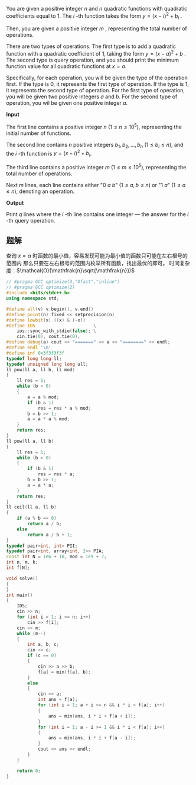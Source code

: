 You are given a positive integer $n$ and $n$ quadratic functions with quadratic coefficients equal to $1$. The $i$ \-th function takes the form $y=(x-i)^2+b_i$ .

Then, you are given a positive integer $m$ , representing the total number of operations.

There are two types of operations. The first type is to add a quadratic function with a quadratic coefficient of $1$, taking the form $y=(x-a)^2+b$ . The second type is query operation, and you should print the minimum function value for all quadratic functions at $x=a$.

Specifically, for each operation, you will be given the type of the operation first. If the type is $0$, it represents the first type of operation. If the type is $1$, it represents the second type of operation. For the first type of operation, you will be given two positive integers $a$ and $b$. For the second type of operation, you wil be given one positive integer $a$.

**Input**

The first line contains a positive integer $n$ $(1 \le n \le 10^5)$, representing the initial number of functions.

The second line contains $n$ positive integers $b_1, b_2, ... , b_{n}$ $(1 \le b_i \le n)$, and the $i$ \-th function is $y=(x-i)^2+b_i$.

The third line contains a positive integer $m$ $(1 \le m \le 10^5)$, representing the total number of operations.

Next $m$ lines, each line contains either "$0$ $a$ $b$" $(1 \le a, b\le n)$ or "$1$ $a$" $(1 \le a \le n )$, denoting an operation.

**Output**

Print $q$ lines where the $i$ \-th line contains one integer — the answer for the $i$ \-th query operation.

## 题解
查询 $x=\alpha$ 时函数的最小值，容易发现可能为最小值的函数只可能在左右根号的范围内
 那么只要在左右根号的范围内枚举所有函数，找出最优的即可。
 时间复杂度：$\mathcal{O}(\mathfrak{n}\sqrt{\mathfrak{n}})$

```cpp
// #pragma GCC optimize(3,"Ofast","inline")
// #pragma GCC optimize(2)
#include <bits/stdc++.h>
using namespace std;

#define all(v) v.begin(), v.end()
#define point(n) fixed << setprecision(n)
#define lowbit(x) ((x) & (-x))
#define IOS                      \
    ios::sync_with_stdio(false); \
    cin.tie(0), cout.tie(0);
#define debug(a) cout << "=======" << a << "========" << endl;
#define endl '\n'
#define inf 0x3f3f3f3f
typedef long long ll;
typedef unsigned long long ull;
ll pow(ll a, ll b, ll mod)
{
    ll res = 1;
    while (b > 0)
    {
        a = a % mod;
        if (b & 1)
            res = res * a % mod;
        b = b >> 1;
        a = a * a % mod;
    }
    return res;
}
ll pow(ll a, ll b)
{
    ll res = 1;
    while (b > 0)
    {
        if (b & 1)
            res = res * a;
        b = b >> 1;
        a = a * a;
    }
    return res;
}
ll ceil(ll a, ll b)
{
    if (a % b == 0)
        return a / b;
    else
        return a / b + 1;
}
typedef pair<int, int> PII;
typedef pair<int, array<int, 2>> PIA;
const int N = 1e6 + 10, mod = 1e9 + 7;
int n, m, k;
int f[N];

void solve()
{
}
int main()
{
    IOS;
    cin >> n;
    for (int i = 1; i <= n; i++)
        cin >> f[i];
    cin >> m;
    while (m--)
    {
        int a, b, c;
        cin >> c;
        if (c == 0)
        {
            cin >> a >> b;
            f[a] = min(f[a], b);
        }
        else
        {
            cin >> a;
            int ans = f[a];
            for (int i = 1; a + i <= n && i * i < f[a]; i++)
            {
                ans = min(ans, i * i + f[a + i]);
            }
            for (int i = 1; a - i >= 1 && i * i < f[a]; i++)
            {
                ans = min(ans, i * i + f[a - i]);
            }
            cout << ans << endl;
        }
    }

    return 0;
}
```